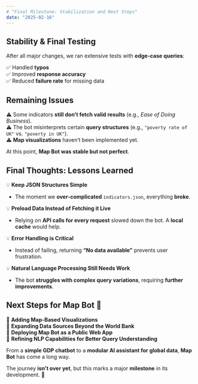 ```yaml
---
# "Final Milestone: Stabilization and Next Steps"
date: "2025-02-16"
---
```


## Stability & Final Testing

After all major changes, we ran extensive tests with **edge-case queries**:

✅ Handled **typos**  
✅ Improved **response accuracy**  
✅ Reduced **failure rate** for missing data  

## Remaining Issues

⚠️ Some indicators **still don’t fetch valid results** (e.g., *Ease of Doing Business*).  
⚠️ The bot misinterprets certain **query structures** (e.g., `"poverty rate of UK"` vs. `"poverty in UK"`).  
⚠️ **Map visualizations** haven’t been implemented yet.  

At this point, **Map Bot was stable but not perfect**.

## Final Thoughts: Lessons Learned

💡 **Keep JSON Structures Simple**  
- The moment we **over-complicated** `indicators.json`, everything **broke**.

💡 **Preload Data Instead of Fetching it Live**  
- Relying on **API calls for every request** slowed down the bot. A **local cache** would help.

💡 **Error Handling is Critical**  
- Instead of failing, returning **“No data available”** prevents user frustration.

💡 **Natural Language Processing Still Needs Work**  
- The bot **struggles with complex query variations**, requiring **further improvements**.

## Next Steps for Map Bot 🚀

🔹 **Adding Map-Based Visualizations**  
🔹 **Expanding Data Sources Beyond the World Bank**  
🔹 **Deploying Map Bot as a Public Web App**  
🔹 **Refining NLP Capabilities for Better Query Understanding**  

From a **simple GDP chatbot** to a **modular AI assistant for global data**, **Map Bot** has come a long way.

The journey **isn’t over yet**, but this marks a major **milestone** in its development. 🎯